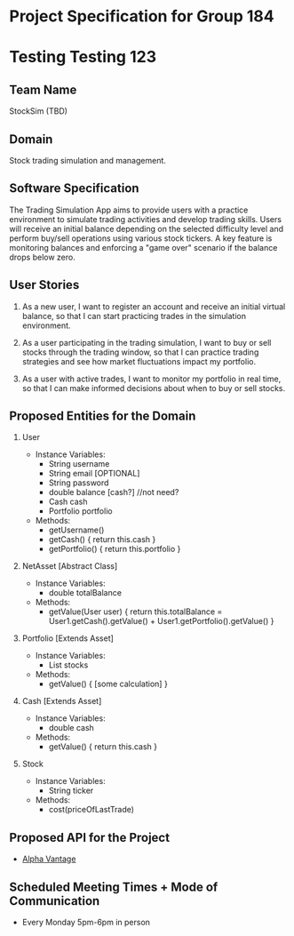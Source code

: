 # Project Specification for Group 184
# Testing Testing 123
## Team Name

StockSim (TBD)

## Domain

Stock trading simulation and management.

## Software Specification

The Trading Simulation App aims to provide users with a practice environment to simulate trading activities and develop trading skills. Users will receive an initial balance depending on the selected difficulty level and perform buy/sell operations using various stock tickers. A key feature is monitoring balances and enforcing a "game over" scenario if the balance drops below zero.

## User Stories

1. As a new user,
I want to register an account and receive an initial virtual balance,
so that I can start practicing trades in the simulation environment.

2. As a user participating in the trading simulation,
I want to buy or sell stocks through the trading window,
so that I can practice trading strategies and see how market fluctuations impact my portfolio.

3. As a user with active trades,
I want to monitor my portfolio in real time,
so that I can make informed decisions about when to buy or sell stocks.

## Proposed Entities for the Domain

1. User
   - Instance Variables:
     - String username
     - String email [OPTIONAL] 
     - String password 
     - double balance [cash?] //not need?
     - Cash cash
     - Portfolio portfolio
   - Methods:
     - getUsername()
     - getCash() { return this.cash }
     - getPortfolio() { return this.portfolio }

2. NetAsset [Abstract Class]
   - Instance Variables:
     - double totalBalance
   - Methods:
     - getValue(User user) { return this.totalBalance = User1.getCash().getValue() + User1.getPortfolio().getValue() }

2. Portfolio [Extends Asset]
   - Instance Variables:
     - List<Stock> stocks
   - Methods:
     - getValue() { [some calculation] }

3. Cash [Extends Asset]
   - Instance Variables:
     - double cash
   - Methods:
     - getValue() { return this.cash }

3. Stock
   - Instance Variables:
     - String ticker
   - Methods:
     - cost(priceOfLastTrade)


## Proposed API for the Project

- [Alpha Vantage](https://www.alphavantage.co/)

## Scheduled Meeting Times + Mode of Communication

- Every Monday 5pm-6pm in person
